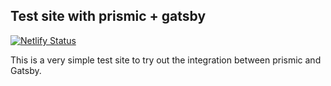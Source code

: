 ## Test site with prismic + gatsby

[![Netlify Status](https://api.netlify.com/api/v1/badges/d5951b17-ef33-4141-825d-1e8fcabf5966/deploy-status)](https://app.netlify.com/sites/giroola-offers/deploys)

This is a very simple test site to try out the integration between prismic and Gatsby.
